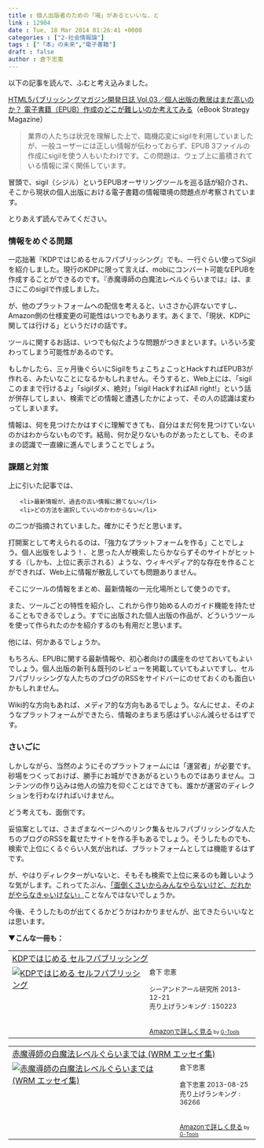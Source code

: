 ```yaml
---
title : 個人出版者のための「場」があるといいな、と
link : 12904
date : Tue, 18 Mar 2014 01:26:41 +0000
categories : ["2-社会情報論"]
tags : ["「本」の未来","電子書籍"]
draft : false
author : 倉下忠憲
---
```


以下の記事を読んで、ふむと考え込みました。

<a href="http://design-zero.tv/esm/?p=1365" target="_blank">HTML5パブリッシングマガジン開発日誌 Vol.03／個人出版の敷居はまだ高いのか？ 電子書籍（EPUB）作成のどこが難しいのか考えてみる</a>（eBook Strategy Magazine）

<blockquote>
業界の人たちは状況を理解した上で、臨機応変にsigilを利用していましたが、一般ユーザーには正しい情報が伝わっておらず、EPUB 3ファイルの作成にsigilを使う人もいたわけです。この問題は、ウェブ上に蓄積されている情報に深く関係しています。
</blockquote>

冒頭で、sigil（シジル）というEPUBオーサリングツールを巡る話が紹介され、そこから現状の個人出版における電子書籍の情報環境の問題点が考察されています。

とりあえず読んでみてください。

<H3>情報をめぐる問題</H3>

一応拙著『KDPではじめるセルフパブリッシング』でも、一行ぐらい使ってSigilを紹介しました。現行のKDPに限って言えば、mobiにコンバート可能なEPUBを作成することができるのです。『赤魔導師の白魔法レベルぐらいまでは』は、まさにこのsigilで作成しました。

が、他のプラットフォームへの配信を考えると、いささか心許ないですし、Amazon側の仕様変更の可能性はいつでもあります。あくまで、「現状、KDPに関しては行ける」というだけの話です。

ツールに関するお話は、いつでも似たような問題がつきまといます。いろいろ変わってしまう可能性があるのです。

もしかしたら、三ヶ月後ぐらいにSigilをちょこちょこっとHackすればEPUB3が作れる、みたいなことになるかもしれません。そうすると、Web上には、「sigilこのままで行けるよ」「sigilダメ、絶対」「sigil HackすればAll right!」という話が併存してしまい、検索でどの情報と遭遇したかによって、その人の認識は変わってしまいます。

情報は、何を見つけたかはすぐに理解できても、自分はまだ何を見つけていないのかはわからないものです。結局、何か足りないものがあったとしても、そのままの認識で一直線に進んでしまうことでしょう。

<H3>課題と対策</H3>

上に引いた記事では、
<ul>

	<li>最新情報が、過去の古い情報に勝てない</li>
	<li>どの方法を選択していいのかわからない</li>
</ul>

の二つが指摘されていました。確かにそうだと思います。

打開案として考えられるのは、「強力なプラットフォームを作る」ことでしょう。個人出版をしよう！、と思った人が検索したらかならずそのサイトがヒットする（しかも、上位に表示される）ような、ウィキペディア的な存在を作ることができれば、Web上に情報が散乱していても問題ありません。

そこにツールの情報をまとめ、最新情報の一元化場所として使うのです。

また、ツールごとの特性を紹介し、これから作り始める人のガイド機能を持たせることもできるでしょう。すでに出版された個人出版の作品が、どういうツールを使って作られたのかを紹介するのも有用だと思います。

他には、何かあるでしょうか。

もちろん、EPUBに関する最新情報や、初心者向けの講座をのせておいてもよいでしょう。個人出版の新刊＆既刊のレビューを掲載していてもよいですし、セルフパブリッシングな人たちのブログのRSSをサイドバーにのせておくのも面白いかもしれません。

Wiki的な方向もあれば、メディア的な方向もあるでしょう。なんにせよ、そのようなプラットフォームができたら、情報のまちまち感はずいぶん減らせるはずです。

<H3>さいごに</H3>

しかしながら、当然のようにそのプラットフォームには「運営者」が必要です。砂場をつくっておけば、勝手にお城ができあがるというものではありません。コンテンツの作り込みは他人の協力を仰ぐことはできても、誰かが運営のディレクションを行わなければいけません。

どう考えても、面倒です。

妥協案としては、さまざまなページへのリンク集＆セルフパブリッシングな人たちのブログのRSSを載せたサイトを作る手もあるでしょう。そうしたものでも、検索で上位にくるぐらい人気が出れば、プラットフォームとしては機能するはずです。

が、やはりディレクターがいないと、そもそも検索で上位に来るのも難しいような気がします。これってたぶん、<a href="https://rashita.net/blog/?p=12899" target="_blank">「面倒くさいからみんなやらないけど、だれかがやらなきゃいけない」</a>ことなんではないでしょうか。

今後、そうしたものが出てくるかどうかはわかりませんが、出てきたらいいなとは思います。

<strong>▼こんな一冊も：</strong>

<table  border="0" cellpadding="5"><tr><td colspan="2"><a href="http://www.amazon.co.jp/KDP%E3%81%A7%E3%81%AF%E3%81%98%E3%82%81%E3%82%8B-%E3%82%BB%E3%83%AB%E3%83%95%E3%83%91%E3%83%96%E3%83%AA%E3%83%83%E3%82%B7%E3%83%B3%E3%82%B0-%E5%80%89%E4%B8%8B-%E5%BF%A0%E6%86%B2/dp/4863541384%3FSubscriptionId%3D15SMZCTB9V8NGR2TW082%26tag%3Drashita1000-22%26linkCode%3Dxm2%26camp%3D2025%26creative%3D165953%26creativeASIN%3D4863541384" target="_blank">KDPではじめる セルフパブリッシング</a><img src="http://www.assoc-amazon.jp/e/ir?t=rashita1000-22&l=ur2&o=9" width="1" height="1" style="border: none;" alt="" /></td></tr><tr><td valign="top"><a href="http://www.amazon.co.jp/KDP%E3%81%A7%E3%81%AF%E3%81%98%E3%82%81%E3%82%8B-%E3%82%BB%E3%83%AB%E3%83%95%E3%83%91%E3%83%96%E3%83%AA%E3%83%83%E3%82%B7%E3%83%B3%E3%82%B0-%E5%80%89%E4%B8%8B-%E5%BF%A0%E6%86%B2/dp/4863541384%3FSubscriptionId%3D15SMZCTB9V8NGR2TW082%26tag%3Drashita1000-22%26linkCode%3Dxm2%26camp%3D2025%26creative%3D165953%26creativeASIN%3D4863541384" target="_blank"><img src="http://ecx.images-amazon.com/images/I/51XYQ5BxD0L._SL160_.jpg" border="0" alt="KDPではじめる セルフパブリッシング" /></a></td><td valign="top"><font size="-1">倉下 忠憲 <br /><br />シーアンドアール研究所  2013-12-21<br />売り上げランキング : 150223<br /><br /><br /><a href="http://www.amazon.co.jp/KDP%E3%81%A7%E3%81%AF%E3%81%98%E3%82%81%E3%82%8B-%E3%82%BB%E3%83%AB%E3%83%95%E3%83%91%E3%83%96%E3%83%AA%E3%83%83%E3%82%B7%E3%83%B3%E3%82%B0-%E5%80%89%E4%B8%8B-%E5%BF%A0%E6%86%B2/dp/4863541384%3FSubscriptionId%3D15SMZCTB9V8NGR2TW082%26tag%3Drashita1000-22%26linkCode%3Dxm2%26camp%3D2025%26creative%3D165953%26creativeASIN%3D4863541384" target="_blank">Amazonで詳しく見る</a></font><font size="-2"> by <a href="http://www.goodpic.com/mt/aws/index.html" >G-Tools</a></font></td></tr></table>

<table  border="0" cellpadding="5"><tr><td colspan="2"><a href="http://www.amazon.co.jp/%E8%B5%A4%E9%AD%94%E5%B0%8E%E5%B8%AB%E3%81%AE%E7%99%BD%E9%AD%94%E6%B3%95%E3%83%AC%E3%83%99%E3%83%AB%E3%81%90%E3%82%89%E3%81%84%E3%81%BE%E3%81%A7%E3%81%AF-WRM-%E3%82%A8%E3%83%83%E3%82%BB%E3%82%A4%E9%9B%86-%E5%80%89%E4%B8%8B%E5%BF%A0%E6%86%B2-ebook/dp/B00ESDIAHU%3FSubscriptionId%3D15SMZCTB9V8NGR2TW082%26tag%3Drashita1000-22%26linkCode%3Dxm2%26camp%3D2025%26creative%3D165953%26creativeASIN%3DB00ESDIAHU" target="_blank">赤魔導師の白魔法レベルぐらいまでは (WRM エッセイ集)</a><img src="http://www.assoc-amazon.jp/e/ir?t=rashita1000-22&l=ur2&o=9" width="1" height="1" style="border: none;" alt="" /></td></tr><tr><td valign="top"><a href="http://www.amazon.co.jp/%E8%B5%A4%E9%AD%94%E5%B0%8E%E5%B8%AB%E3%81%AE%E7%99%BD%E9%AD%94%E6%B3%95%E3%83%AC%E3%83%99%E3%83%AB%E3%81%90%E3%82%89%E3%81%84%E3%81%BE%E3%81%A7%E3%81%AF-WRM-%E3%82%A8%E3%83%83%E3%82%BB%E3%82%A4%E9%9B%86-%E5%80%89%E4%B8%8B%E5%BF%A0%E6%86%B2-ebook/dp/B00ESDIAHU%3FSubscriptionId%3D15SMZCTB9V8NGR2TW082%26tag%3Drashita1000-22%26linkCode%3Dxm2%26camp%3D2025%26creative%3D165953%26creativeASIN%3DB00ESDIAHU" target="_blank"><img src="http://ecx.images-amazon.com/images/I/41Zm5UR6rCL._SL160_.jpg" border="0" alt="赤魔導師の白魔法レベルぐらいまでは (WRM エッセイ集)" /></a></td><td valign="top"><font size="-1">倉下忠憲 <br /><br />倉下忠憲  2013-08-25<br />売り上げランキング : 36266<br /><br /><br /><a href="http://www.amazon.co.jp/%E8%B5%A4%E9%AD%94%E5%B0%8E%E5%B8%AB%E3%81%AE%E7%99%BD%E9%AD%94%E6%B3%95%E3%83%AC%E3%83%99%E3%83%AB%E3%81%90%E3%82%89%E3%81%84%E3%81%BE%E3%81%A7%E3%81%AF-WRM-%E3%82%A8%E3%83%83%E3%82%BB%E3%82%A4%E9%9B%86-%E5%80%89%E4%B8%8B%E5%BF%A0%E6%86%B2-ebook/dp/B00ESDIAHU%3FSubscriptionId%3D15SMZCTB9V8NGR2TW082%26tag%3Drashita1000-22%26linkCode%3Dxm2%26camp%3D2025%26creative%3D165953%26creativeASIN%3DB00ESDIAHU" target="_blank">Amazonで詳しく見る</a></font><font size="-2"> by <a href="http://www.goodpic.com/mt/aws/index.html" >G-Tools</a></font></td></tr></table>

